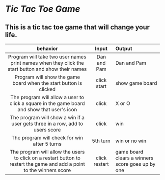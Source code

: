 # _Tic Tac Toe Game_

## This is a tic tac toe game that will change your life.

behavior | Input | Output
:---------:|:----:|:------
Program will take two user names print names when they click the start button and show their names | Dan and Pam | Dan and Pam
Program will show the game board when the start button is clicked | click start | show game board
The program will allow a user to click a square in the game board and show that user's icon | click | X or O
The program will show a win if a user gets three in a row, add to users score | click | win 
The program will check for win after 5 turns | 5th turn | win or no win
The program will allow the users to click on a restart button to restart the game and add a point to the winners score | click restart | game board clears a winners score goes up by one